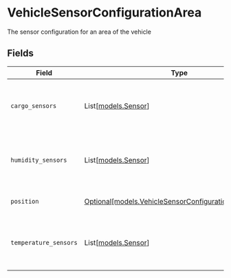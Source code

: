 # VehicleSensorConfigurationArea

The sensor configuration for an area of the vehicle


## Fields

| Field                                                                                                          | Type                                                                                                           | Required                                                                                                       | Description                                                                                                    | Example                                                                                                        |
| -------------------------------------------------------------------------------------------------------------- | -------------------------------------------------------------------------------------------------------------- | -------------------------------------------------------------------------------------------------------------- | -------------------------------------------------------------------------------------------------------------- | -------------------------------------------------------------------------------------------------------------- |
| `cargo_sensors`                                                                                                | List[[models.Sensor](../models/sensor.md)]                                                                     | :heavy_minus_sign:                                                                                             | Cargo sensors configured in this position of the vehicle                                                       |                                                                                                                |
| `humidity_sensors`                                                                                             | List[[models.Sensor](../models/sensor.md)]                                                                     | :heavy_minus_sign:                                                                                             | Humidity sensors configured in this position of the vehicle                                                    |                                                                                                                |
| `position`                                                                                                     | [Optional[models.VehicleSensorConfigurationAreaPosition]](../models/vehiclesensorconfigurationareaposition.md) | :heavy_minus_sign:                                                                                             | Position of the area on vehicle                                                                                |                                                                                                                |
| `temperature_sensors`                                                                                          | List[[models.Sensor](../models/sensor.md)]                                                                     | :heavy_minus_sign:                                                                                             | Temperature sensors configured in this position of the vehicle                                                 |                                                                                                                |